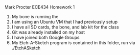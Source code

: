 Mark Procter
ECE434 Homework 1

1) My bone is running the 
2) I am using an Ubuntu VM that I had previously setup
3) I have all SD cards, the bone, and lab kit for the class
4) Git was already installed on my host
5) I have joined both Google Groups
6) My Etch-A-Sketch program is contained in this folder, run via ./EtchASketch

